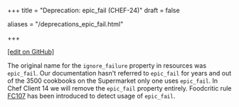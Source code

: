 +++
title = "Deprecation: epic_fail (CHEF-24)"
draft = false

aliases = "/deprecations_epic_fail.html"







+++

[\[edit on GitHub\]](https://github.com/chef/chef-web-docs/blob/master/content/deprecations_epic_fail.md)

<meta name="robots" content="noindex">

The original name for the `ignore_failure` property in resources was
`epic_fail`. Our documentation hasn't referred to `epic_fail` for years
and out of the 3500 cookbooks on the Supermarket only one uses
`epic_fail`. In Chef Client 14 we will remove the `epic_fail` property
entirely. Foodcritic rule [FC107](http://www.foodcritic.io/#FC107) has
been introduced to detect usage of `epic_fail`.
